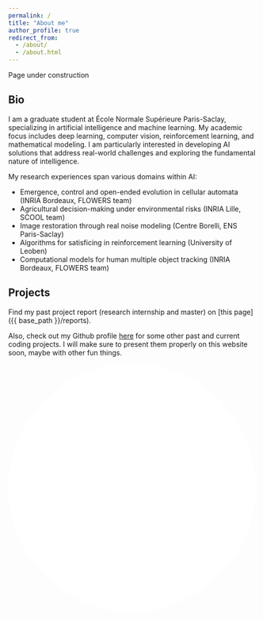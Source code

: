```yaml
---
permalink: /
title: "About me"
author_profile: true
redirect_from: 
  - /about/
  - /about.html
---
```


Page under construction

## Bio

I am a graduate student at École Normale Supérieure Paris-Saclay, specializing in artificial intelligence and machine learning. My academic focus includes deep learning, computer vision, reinforcement learning, and mathematical modeling. I am particularly interested in developing AI solutions that address real-world challenges and exploring the fundamental nature of intelligence.

My research experiences span various domains within AI:

- Emergence, control and open-ended evolution in cellular automata (INRIA Bordeaux, FLOWERS team)
- Agricultural decision-making under environmental risks (INRIA Lille, SCOOL team)
- Image restoration through real noise modeling (Centre Borelli, ENS Paris-Saclay)
- Algorithms for satisficing in reinforcement learning (University of Leoben)
- Computational models for human multiple object tracking (INRIA Bordeaux, FLOWERS team)

## Projects

Find my past project report (research internship and master) on [this page]({{ base_path }}/reports).

Also, check out my Github profile [here](https://github.com/Thomick) for some other past and current coding projects.
I will make sure to present them properly on this website soon, maybe with other fun things.

<embed src="slime.html" style="width:500px; height: 500px; border-radius: 50%">
